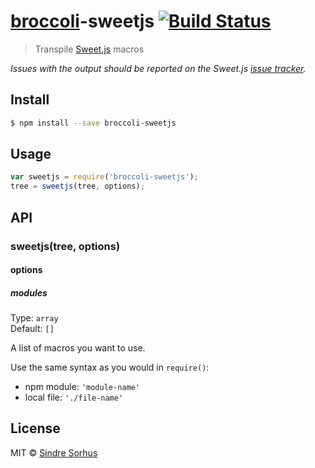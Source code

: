 # [broccoli](https://github.com/joliss/broccoli)-sweetjs [![Build Status](https://travis-ci.org/sindresorhus/broccoli-sweetjs.svg?branch=master)](https://travis-ci.org/sindresorhus/broccoli-sweetjs)

> Transpile [Sweet.js](https://github.com/mozilla/sweet.js) macros

*Issues with the output should be reported on the Sweet.js [issue tracker](https://github.com/mozilla/sweet.js/issues).*


## Install

```sh
$ npm install --save broccoli-sweetjs
```


## Usage

```js
var sweetjs = require('broccoli-sweetjs');
tree = sweetjs(tree, options);
```


## API

### sweetjs(tree, options)

#### options

##### modules

Type: `array`  
Default: `[]`

A list of macros you want to use.

Use the same syntax as you would in `require()`:

- npm module: `'module-name'`
- local file: `'./file-name'`


## License

MIT © [Sindre Sorhus](http://sindresorhus.com)
